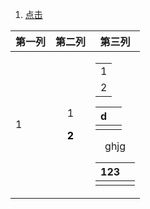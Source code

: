 1. <a id ="01-1"> [点击](#01-2)

<div>
<table align  =center>
<thead>
<th> 第一列 </th>
<th> 第二列 </th>
<th width="0%"> 第三列 </th>
</thead>
<tr align=center> 
<td align =left> 1 </td>
<td> <p>  1</p> <p><font color = o > <b>2</b> </p> </td>
<td> <table> <tr><td width=10>1</td> <tr><td>2</td></tr>
</table>
</div>

|d|  |
|--|--|
|  |  | 

<body> ghjg </body>



| 123<a id ="01-2"> |  |
|--|--|
|  |  |


<!--stackedit_data:
eyJoaXN0b3J5IjpbNjQwNDA3MTUzLDkyODE2ODE4NSwtMTUxOD
g2NzQ4NCw0NDYyMTc1MTMsMTg2MTMzOTU5NiwxNjE2MTk5NzM0
LDE4NjEzMzk1OTYsLTE5NTE2MDU2NzUsMzAyNDU3NjUsMTExOD
Y4MTA1NCwxMjI5MDY5MTYyLDEwMDc2NjgyODFdfQ==
-->